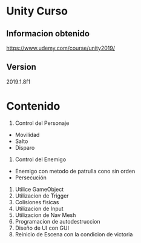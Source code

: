 # Unity Curso

## Informacion obtenido
https://www.udemy.com/course/unity2019/

## Version
2019.1.8f1

# Contenido
1. Control del Personaje
- Movilidad
- Salto
- Disparo
1. Control del Enemigo
  - Enemigo con metodo de patrulla cono sin orden
  - Persecución 
1. Utilice GameObject
1. Utilizacion de Trigger
1. Colisiones fisicas
1. Utilizacion de Input
1. Utilizacion de Nav Mesh
1. Programacion de autodestruccion
1. Diseño de UI con GUI
1. Reinicio de Escena con la condicion de victoria
